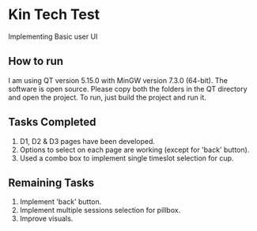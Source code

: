 # Kin Tech Test
Implementing Basic user UI


## How to run

I am using QT version 5.15.0 with MinGW version 7.3.0 (64-bit). The software is open source. Please copy both the folders in the QT directory and open the project. To run, just build the project and run it.


## Tasks Completed

1. D1, D2 & D3 pages have been developed.
2. Options to select on each page are working (except for 'back' button).
3. Used a combo box to implement single timeslot selection for cup.


## Remaining Tasks

1. Implement 'back' button.
2. Implement multiple sessions selection for pillbox.
3. Improve visuals.
